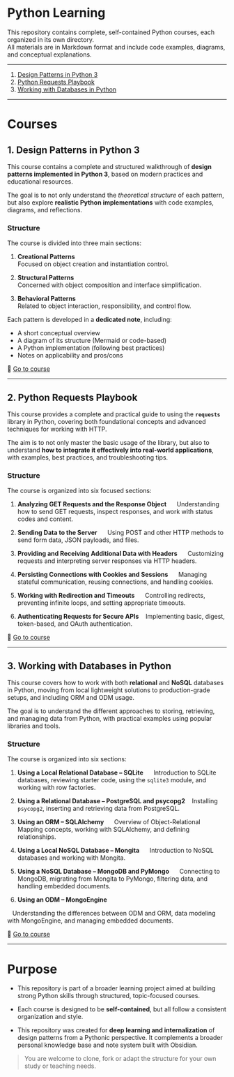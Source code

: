 # Python Learning

This repository contains complete, self-contained Python courses, each organized in its own directory.  
All materials are in Markdown format and include code examples, diagrams, and conceptual explanations.

---

1. [Design Patterns in Python 3](./design-patterns-in-python3/design-patterns-in-python3.md)
2. [Python Requests Playbook](./python-requests-playbook/python-requests-playbook.md)
3. [Working with Databases in Python](./working-with-databases-in-python/working-with-databases-in-python.md)

---
# Courses

## 1. Design Patterns in Python 3

This course contains a complete and structured walkthrough of **design patterns implemented in Python 3**, based on modern practices and educational resources.

The goal is to not only understand the *theoretical structure* of each pattern, but also explore **realistic Python implementations** with code examples, diagrams, and reflections.

### Structure

The course is divided into three main sections:

1. **Creational Patterns**  
   Focused on object creation and instantiation control.

2. **Structural Patterns**  
   Concerned with object composition and interface simplification.

3. **Behavioral Patterns**  
   Related to object interaction, responsibility, and control flow.

Each pattern is developed in a **dedicated note**, including:

- A short conceptual overview  
- A diagram of its structure (Mermaid or code-based)  
- A Python implementation (following best practices)  
- Notes on applicability and pros/cons

 🔗 [Go to course](./design-patterns-in-python3/design-patterns-in-python3)

---
## 2. Python Requests Playbook

This course provides a complete and practical guide to using the **`requests`** library in Python, covering both foundational concepts and advanced techniques for working with HTTP.

The aim is to not only master the basic usage of the library, but also to understand **how to integrate it effectively into real-world applications**, with examples, best practices, and troubleshooting tips.
### Structure

The course is organized into six focused sections:

1. **Analyzing GET Requests and the Response Object**  
   Understanding how to send GET requests, inspect responses, and work with status codes and content.

2. **Sending Data to the Server**  
   Using POST and other HTTP methods to send form data, JSON payloads, and files.

3. **Providing and Receiving Additional Data with Headers**  
   Customizing requests and interpreting server responses via HTTP headers.

4. **Persisting Connections with Cookies and Sessions**  
   Managing stateful communication, reusing connections, and handling cookies.

5. **Working with Redirection and Timeouts**  
   Controlling redirects, preventing infinite loops, and setting appropriate timeouts.

6. **Authenticating Requests for Secure APIs** 
   Implementing basic, digest, token-based, and OAuth authentication.

🔗  [Go to course](./python-requests-playbook/python-requests-playbook)

---

## 3. Working with Databases in Python

This course covers how to work with both **relational** and **NoSQL** databases in Python, moving from local lightweight solutions to production-grade setups, and including ORM and ODM usage.

The goal is to understand the different approaches to storing, retrieving, and managing data from Python, with practical examples using popular libraries and tools.

### Structure

The course is organized into six sections:

1. **Using a Local Relational Database – SQLite**  
   Introduction to SQLite databases, reviewing starter code, using the `sqlite3` module, and working with row factories.

2. **Using a Relational Database – PostgreSQL and psycopg2** 
   Installing `psycopg2`, inserting and retrieving data from PostgreSQL.

3. **Using an ORM – SQLAlchemy**  
   Overview of Object-Relational Mapping concepts, working with SQLAlchemy, and defining relationships.

4. **Using a Local NoSQL Database – Mongita**  
   Introduction to NoSQL databases and working with Mongita.

5. **Using a NoSQL Database – MongoDB and PyMongo**  
   Connecting to MongoDB, migrating from Mongita to PyMongo, filtering data, and handling embedded documents.

6. **Using an ODM – MongoEngine**  

   Understanding the differences between ODM and ORM, data modeling with MongoEngine, and managing embedded documents.

🔗 [Go to course](./working-with-databases-in-python/working-with-databases-in-python)

---

# Purpose

- This repository is part of a broader learning project aimed at building strong Python skills through structured, topic-focused courses.  

- Each course is designed to be **self-contained**, but all follow a consistent organization and style.

- This repository was created for **deep learning and internalization** of design patterns from a Pythonic perspective. It complements a broader personal knowledge base and note system built with Obsidian.

> You are welcome to clone, fork or adapt the structure for your own study or teaching needs.
